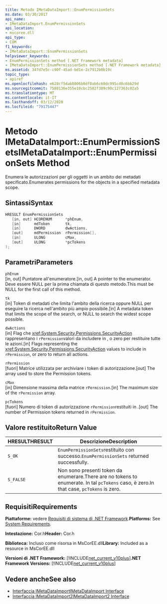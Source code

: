```yaml
---
title: Metodo IMetaDataImport::EnumPermissionSets
ms.date: 03/30/2017
api_name:
- IMetaDataImport.EnumPermissionSets
api_location:
- mscoree.dll
api_type:
- COM
f1_keywords:
- IMetaDataImport::EnumPermissionSets
helpviewer_keywords:
- EnumPermissionSets method [.NET Framework metadata]
- IMetaDataImport::EnumPermissionSets method [.NET Framework metadata]
ms.assetid: 347d7e5c-c90f-45ad-bd1e-2c7912b0b19c
topic_type:
- apiref
ms.openlocfilehash: e628cf5dab8006b0df0ab6c60dc995cd0c6bb29d
ms.sourcegitcommit: 7588136e355e10cbc2582f389c90c127363c02a5
ms.translationtype: MT
ms.contentlocale: it-IT
ms.lasthandoff: 03/12/2020
ms.locfileid: "79175447"
---
```

# <a name="imetadataimportenumpermissionsets-method"></a><span data-ttu-id="0a06a-102">Metodo IMetaDataImport::EnumPermissionSets</span><span class="sxs-lookup"><span data-stu-id="0a06a-102">IMetaDataImport::EnumPermissionSets Method</span></span>
<span data-ttu-id="0a06a-103">Enumera le autorizzazioni per gli oggetti in un ambito dei metadati specificato.</span><span class="sxs-lookup"><span data-stu-id="0a06a-103">Enumerates permissions for the objects in a specified metadata scope.</span></span>  
  
## <a name="syntax"></a><span data-ttu-id="0a06a-104">Sintassi</span><span class="sxs-lookup"><span data-stu-id="0a06a-104">Syntax</span></span>  
  
```cpp  
HRESULT EnumPermissionSets  
   [in, out] HCORENUM      *phEnum,
   [in]      mdToken       tk,
   [in]      DWORD         dwActions,  
   [out]     mdPermission  rPermission[],  
   [in]      ULONG         cMax,  
   [out]     ULONG         *pcTokens  
);  
```  
  
## <a name="parameters"></a><span data-ttu-id="0a06a-105">Parametri</span><span class="sxs-lookup"><span data-stu-id="0a06a-105">Parameters</span></span>  
 `phEnum`  
 <span data-ttu-id="0a06a-106">[in, out] Puntatore all'enumeratore.</span><span class="sxs-lookup"><span data-stu-id="0a06a-106">[in, out] A pointer to the enumerator.</span></span> <span data-ttu-id="0a06a-107">Deve essere NULL per la prima chiamata di questo metodo.</span><span class="sxs-lookup"><span data-stu-id="0a06a-107">This must be NULL for the first call of this method.</span></span>  
  
 `tk`  
 <span data-ttu-id="0a06a-108">[in] Token di metadati che limita l'ambito della ricerca oppure NULL per eseguire la ricerca nell'ambito più ampio possibile.</span><span class="sxs-lookup"><span data-stu-id="0a06a-108">[in] A metadata token that limits the scope of the search, or NULL to search the widest scope possible.</span></span>  
  
 `dwActions`  
 <span data-ttu-id="0a06a-109">[in] Flag che <xref:System.Security.Permissions.SecurityAction> rappresentano i `rPermission`valori da includere in , o zero per restituire tutte le azioni.</span><span class="sxs-lookup"><span data-stu-id="0a06a-109">[in] Flags representing the <xref:System.Security.Permissions.SecurityAction> values to include in `rPermission`, or zero to return all actions.</span></span>  
  
 `rPermission`  
 <span data-ttu-id="0a06a-110">[fuori] Matrice utilizzata per archiviare i token di autorizzazione.</span><span class="sxs-lookup"><span data-stu-id="0a06a-110">[out] The array used to store the Permission tokens.</span></span>  
  
 `cMax`  
 <span data-ttu-id="0a06a-111">[in] Dimensione massima della matrice `rPermission`.</span><span class="sxs-lookup"><span data-stu-id="0a06a-111">[in] The maximum size of the `rPermission` array.</span></span>  
  
 `pcTokens`  
 <span data-ttu-id="0a06a-112">[fuori] Numero di token di autorizzazione `rPermission`restituiti in .</span><span class="sxs-lookup"><span data-stu-id="0a06a-112">[out] The number of Permission tokens returned in `rPermission`.</span></span>  
  
## <a name="return-value"></a><span data-ttu-id="0a06a-113">Valore restituito</span><span class="sxs-lookup"><span data-stu-id="0a06a-113">Return Value</span></span>  
  
|<span data-ttu-id="0a06a-114">HRESULT</span><span class="sxs-lookup"><span data-stu-id="0a06a-114">HRESULT</span></span>|<span data-ttu-id="0a06a-115">Descrizione</span><span class="sxs-lookup"><span data-stu-id="0a06a-115">Description</span></span>|  
|-------------|-----------------|  
|`S_OK`|<span data-ttu-id="0a06a-116">`EnumPermissionSets`restituito con successo.</span><span class="sxs-lookup"><span data-stu-id="0a06a-116">`EnumPermissionSets` returned successfully.</span></span>|  
|`S_FALSE`|<span data-ttu-id="0a06a-117">Non sono presenti token da enumerare.</span><span class="sxs-lookup"><span data-stu-id="0a06a-117">There are no tokens to enumerate.</span></span> <span data-ttu-id="0a06a-118">In tal `pcTokens` caso, è zero.</span><span class="sxs-lookup"><span data-stu-id="0a06a-118">In that case, `pcTokens` is zero.</span></span>|  
  
## <a name="requirements"></a><span data-ttu-id="0a06a-119">Requisiti</span><span class="sxs-lookup"><span data-stu-id="0a06a-119">Requirements</span></span>  
 <span data-ttu-id="0a06a-120">**Piattaforme:** vedere [Requisiti di sistema di .NET Framework](../../../../docs/framework/get-started/system-requirements.md).</span><span class="sxs-lookup"><span data-stu-id="0a06a-120">**Platforms:** See [System Requirements](../../../../docs/framework/get-started/system-requirements.md).</span></span>  
  
 <span data-ttu-id="0a06a-121">**Intestazione:** Cor.h</span><span class="sxs-lookup"><span data-stu-id="0a06a-121">**Header:** Cor.h</span></span>  
  
 <span data-ttu-id="0a06a-122">**Biblioteca:** Incluso come risorsa in MsCorEE.dll</span><span class="sxs-lookup"><span data-stu-id="0a06a-122">**Library:** Included as a resource in MsCorEE.dll</span></span>  
  
 <span data-ttu-id="0a06a-123">**Versioni di .NET Framework:** [!INCLUDE[net_current_v10plus](../../../../includes/net-current-v10plus-md.md)]</span><span class="sxs-lookup"><span data-stu-id="0a06a-123">**.NET Framework Versions:** [!INCLUDE[net_current_v10plus](../../../../includes/net-current-v10plus-md.md)]</span></span>  
  
## <a name="see-also"></a><span data-ttu-id="0a06a-124">Vedere anche</span><span class="sxs-lookup"><span data-stu-id="0a06a-124">See also</span></span>

- [<span data-ttu-id="0a06a-125">Interfaccia IMetaDataImport</span><span class="sxs-lookup"><span data-stu-id="0a06a-125">IMetaDataImport Interface</span></span>](../../../../docs/framework/unmanaged-api/metadata/imetadataimport-interface.md)
- [<span data-ttu-id="0a06a-126">Interfaccia IMetaDataImport2</span><span class="sxs-lookup"><span data-stu-id="0a06a-126">IMetaDataImport2 Interface</span></span>](../../../../docs/framework/unmanaged-api/metadata/imetadataimport2-interface.md)
